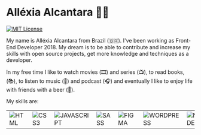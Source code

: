 
# Alléxia Alcantara 👩‍💻

[![MIT License](https://img.shields.io/badge/LinkedIn-0077B5?style=for-the-badge&logo=linkedin&logoColor=white)](https://www.linkedin.com/in/allexia-alcantara-79126871/)


My name is Alléxia Alcantara from Brazil (🇧🇷). I've been working as Front-End Developer 2018. My dream is to be able to contribute and increase my skills with open source projects, get more knowledge and techniques as a developer.

In my free time I like to watch movies (🎞️) and series (📺), to read books, (📚), to listen to music (🎵) and podcast (🎧) and eventually I like to enjoy life with friends with a beer (🍺).

My skills are:
<table>
  <tr>
    <td valign="top"><img alt="HTML" src="https://img.shields.io/badge/HTML5-E34F26?style=for-the-badge&logo=html5&logoColor=white" /></td>
    <td valign="top"><img alt="CSS3" src="https://img.shields.io/badge/CSS3-1572B6?style=for-the-badge&logo=css3&logoColor=white" /> </td>
    <td valign="top"><img alt="JAVASCRIPT" src="https://img.shields.io/badge/JavaScript-323330?style=for-the-badge&logo=javascript&logoColor=F7DF1E" /> </td>
    <td valign="top"><img alt="SASS" src="https://img.shields.io/badge/Sass-CC6699?style=for-the-badge&logo=sass&logoColor=white" /></td>
    <td valign="top"><img alt="FIGMA" src="https://img.shields.io/badge/Figma-F24E1E?style=for-the-badge&logo=figma&logoColor=white" /></td>
    <td valign="top"><img alt="WORDPRESS" src="https://img.shields.io/badge/Wordpress-21759B?style=for-the-badge&logo=wordpress&logoColor=white" /></td>
    <td valign="top"><img alt="NODE" src="https://img.shields.io/badge/Node.js-43853D?style=for-the-badge&logo=node.js&logoColor=white" /></td>
    <td> <img alt="ANGULAR" src="https://img.shields.io/badge/Angular-DD0031?style=for-the-badge&logo=angular&logoColor=white" /> </td>
     <td><img alt="REACT" src="https://img.shields.io/badge/React-20232A?style=for-the-badge&logo=react&logoColor=61DAFB" /></td>
    
  </tr>
</table>

<br>
<br>


